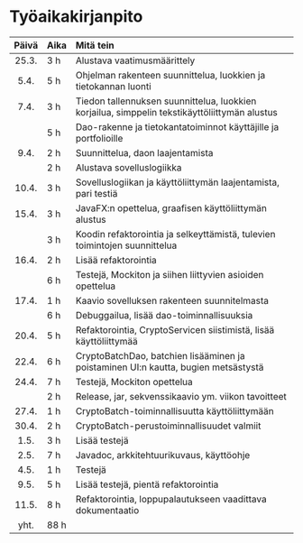 # Työaikakirjanpito

| Päivä | Aika | Mitä tein  |
| :----:|:-----| :-----|
| 25.3. | 3 h  | Alustava vaatimusmäärittely |
| 5.4.  | 5 h  | Ohjelman rakenteen suunnittelua, luokkien ja tietokannan luonti |
| 7.4.  | 3 h  | Tiedon tallennuksen suunnittelua, luokkien korjailua, simppelin tekstikäyttöliittymän alustus |
|       | 5 h  | Dao-rakenne ja tietokantatoiminnot käyttäjille ja portfolioille |
| 9.4.  | 2 h  | Suunnittelua, daon laajentamista |
|       | 2 h  | Alustava sovelluslogiikka |
| 10.4. | 3 h  | Sovelluslogiikan ja käyttöliittymän laajentamista, pari testiä |
| 15.4. | 3 h  | JavaFX:n opettelua, graafisen käyttöliittymän alustus |
|       | 3 h  | Koodin refaktorointia ja selkeyttämistä, tulevien toimintojen suunnittelua |
| 16.4. | 2 h  | Lisää refaktorointia |
|       | 6 h  | Testejä, Mockiton ja siihen liittyvien asioiden opettelua |
| 17.4. | 1 h  | Kaavio sovelluksen rakenteen suunnitelmasta |
|       | 6 h  | Debuggailua, lisää dao-toiminnallisuuksia |
| 20.4. | 5 h  | Refaktorointia, CryptoServicen siistimistä, lisää käyttöliittymää |
| 22.4. | 6 h  | CryptoBatchDao, batchien lisääminen ja poistaminen UI:n kautta, bugien metsästystä |
| 24.4. | 7 h  | Testejä, Mockiton opettelua |
|       | 2 h  | Release, jar, sekvenssikaavio ym. viikon tavoitteet |
| 27.4. | 1 h  | CryptoBatch-toiminnallisuutta käyttöliittymään |
| 30.4. | 2 h  | CryptoBatch-perustoiminnallisuudet valmiit |
| 1.5.  | 3 h  | Lisää testejä |
| 2.5.  | 7 h  | Javadoc, arkkitehtuurikuvaus, käyttöohje |
| 4.5.  | 1 h  | Testejä |
| 9.5.  | 5 h  | Lisää testejä, pientä refaktorointia |
| 11.5. | 8 h  | Refaktorointia, loppupalautukseen vaadittava dokumentaatio |
| yht.  | 88 h |  | 
